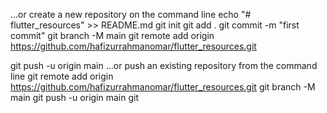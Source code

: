 …or create a new repository on the command line
echo "# flutter_resources" >> README.md
git init
git add .
git commit -m "first commit"
git branch -M main
git remote add origin https://github.com/hafizurrahmanomar/flutter_resources.git

git push -u origin main
…or push an existing repository from the command line
git remote add origin https://github.com/hafizurrahmanomar/flutter_resources.git
git branch -M main
git push -u origin main
git
